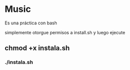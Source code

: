 # Music
<a>Es una práctica con bash</a>
<p>simplemente otorgue permisos a install.sh y luego ejecute</a>
<h2>chmod +x instala.sh</h2>
<h3> ./instala.sh </h3>
